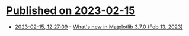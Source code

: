 # [Published on 2023-02-15](index.md)

* [2023-02-15, 12:27:09](https://lobste.rs/s/co0rd8/what_s_new_matplotlib_3_7_0_feb_13_2023) - [What's new in Matplotlib 3.7.0 (Feb 13, 2023)](https://matplotlib.org/stable/users/prev_whats_new/whats_new_3.7.0.html)
